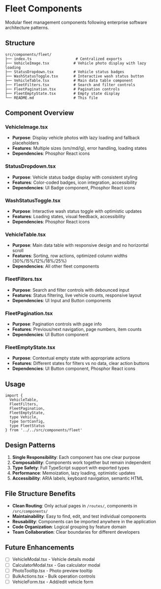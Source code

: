 # Fleet Components

Modular fleet management components following enterprise software architecture patterns.

## Structure

```
src/components/fleet/
├── index.ts                    # Centralized exports
├── VehicleImage.tsx           # Vehicle photo display with lazy loading
├── StatusDropdown.tsx         # Vehicle status badges
├── WashStatusToggle.tsx       # Interactive wash status button
├── VehicleTable.tsx           # Main data table component
├── FleetFilters.tsx           # Search and filter controls
├── FleetPagination.tsx        # Pagination controls
├── FleetEmptyState.tsx        # Empty state display
└── README.md                  # This file
```

## Component Overview

### VehicleImage.tsx
- **Purpose**: Display vehicle photos with lazy loading and fallback placeholders
- **Features**: Multiple sizes (sm/md/lg), error handling, loading states
- **Dependencies**: Phosphor React icons

### StatusDropdown.tsx
- **Purpose**: Vehicle status badge display with consistent styling
- **Features**: Color-coded badges, icon integration, accessibility
- **Dependencies**: UI Badge component, Phosphor React icons

### WashStatusToggle.tsx
- **Purpose**: Interactive wash status toggle with optimistic updates
- **Features**: Loading states, visual feedback, accessibility
- **Dependencies**: Phosphor React icons

### VehicleTable.tsx
- **Purpose**: Main data table with responsive design and no horizontal scroll
- **Features**: Sorting, row actions, optimized column widths (30%/15%/12%/18%/25%)
- **Dependencies**: All other fleet components

### FleetFilters.tsx
- **Purpose**: Search and filter controls with debounced input
- **Features**: Status filtering, live vehicle counts, responsive layout
- **Dependencies**: UI Input and Button components

### FleetPagination.tsx
- **Purpose**: Pagination controls with page info
- **Features**: Previous/next navigation, page numbers, item counts
- **Dependencies**: UI Button component

### FleetEmptyState.tsx
- **Purpose**: Contextual empty state with appropriate actions
- **Features**: Different states for filters vs no data, clear action buttons
- **Dependencies**: UI Button component, Phosphor React icons

## Usage

```tsx
import { 
  VehicleTable, 
  FleetFilters, 
  FleetPagination, 
  FleetEmptyState,
  type Vehicle,
  type SortConfig,
  type FleetStatus
} from '../../src/components/fleet'
```

## Design Patterns

1. **Single Responsibility**: Each component has one clear purpose
2. **Composability**: Components work together but remain independent
3. **Type Safety**: Full TypeScript support with exported types
4. **Performance**: Memoization, lazy loading, optimistic updates
5. **Accessibility**: ARIA labels, keyboard navigation, semantic HTML

## File Structure Benefits

- **Clean Routing**: Only actual pages in `/routes/`, components in `/src/components/`
- **Maintainability**: Easy to find, edit, and test individual components
- **Reusability**: Components can be imported anywhere in the application
- **Code Organization**: Logical grouping by feature domain
- **Team Collaboration**: Clear boundaries for different developers

## Future Enhancements

- [ ] VehicleModal.tsx - Vehicle details modal
- [ ] CalculatorModal.tsx - Gas calculator modal  
- [ ] PhotoTooltip.tsx - Photo preview tooltip
- [ ] BulkActions.tsx - Bulk operation controls
- [ ] VehicleForm.tsx - Add/edit vehicle form

